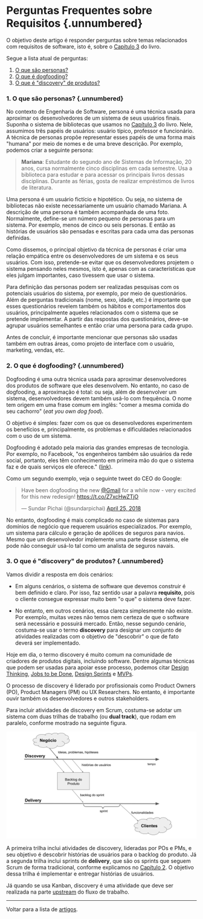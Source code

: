 # Perguntas Frequentes sobre Requisitos {.unnumbered}

O objetivo deste artigo é responder perguntas sobre temas relacionados 
com requisitos de software, isto é, sobre o 
[Capítulo 3](../cap3.html) do livro. 

Segue a lista atual de perguntas:

1. [O que são personas?](#o-que-s%C3%A3o-personas)
2. [O que é dogfooding?](#o-que-%C3%A9-dogfooding)
3. [O que é "discovery" de produtos?](#o-que-%C3%A9-discovery-de-produtos)

### 1. O que são personas? {.unnumbered}

No contexto de Engenharia de Software, persona é uma técnica usada para 
aproximar os desenvolvedores de um sistema de seus usuários finais. 
Suponha o sistema de bibliotecas que usamos no 
[Capítulo 3](../cap3.html#exemplo-sistema-de-controle-de-bibliotecas) do livro. 
Nele, assumimos três papéis de usuários: usuário típico, professor e 
funcionário. A técnica de personas propõe representar esses papéis 
de uma forma mais "humana" por meio de nomes e de uma breve descrição. 
Por exemplo, podemos criar a seguinte persona:

> **Mariana**: Estudante do segundo ano de Sistemas de Informação, 20 anos, cursa normalmente cinco disciplinas em cada semestre. Usa a biblioteca para estudar e para acessar os principais livros 
dessas disciplinas.  Durante as férias, gosta de realizar empréstimos de livros de literatura.

Uma persona é um usuário fictício e hipotético. Ou seja, no sistema 
de bibliotecas não existe necessariamente um usuário chamado Mariana.
A descrição de uma persona é também acompanhada de uma foto.
Normalmente, define-se um número pequeno de personas para um sistema. 
Por exemplo, menos de cinco ou seis personas. E então as histórias de 
usuários são pensadas e escritas para cada uma das personas definidas.

Como dissemos, o principal objetivo da técnica de personas é criar uma
relação empática entre os desenvolvedores de um sistema e os seus 
usuários. Com isso, pretende-se evitar que os desenvolvedores projetem
o sistema pensando neles mesmos, isto é, apenas com as características 
que eles julgam importantes, caso tivessem que usar o sistema. 

Para definição das personas podem ser realizadas pesquisas
com os potenciais usuários do sistema, por exemplo, por meio de questionários.
Além de perguntas tradicionais (nome, sexo, idade, etc.) é importante que esses
questionários revelem também os hábitos e comportamentos dos usuários,
principalmente aqueles relacionados com o sistema que se pretende
implementar. A partir das respostas dos questionários, deve-se agrupar 
usuários semelhantes e então criar uma persona para cada grupo.

Antes de concluir, é importante mencionar que personas são usadas
também em outras áreas, como projeto de interface
com o usuário, marketing, vendas, etc.


### 2. O que é dogfooding? {.unnumbered}

Dogfooding é uma outra técnica usada para aproximar desenvolvedores dos 
produtos de software que eles desenvolvem. No entanto, no caso de 
dogfooding, a aproximação é total: ou seja, além de desenvolver um sistema, 
desenvolvedores devem também usá-lo com frequência. O nome tem origem em uma 
frase comum em inglês: "comer a mesma comida do seu cachorro"  (*eat you own dog food*).

O objetivo é simples: fazer com os que os desenvolvedores experimentem os 
benefícios e, principalmente, os problemas e dificuldades relacionados com 
o uso de um sistema. 

Dogfooding é adotado pela maioria das grandes empresas de tecnologia. 
Por exemplo, no Facebook, "os engenheiros também são usuários da rede social, 
portanto, eles têm conhecimento em primeira mão do que o sistema faz e de 
quais serviços ele oferece." 
([link](https://research.fb.com/wp-content/uploads/2016/11/development-and-deployment-at-facebook.pdf)). 

Como um segundo exemplo, veja o seguinte tweet do CEO do Google:

<blockquote class="twitter-tweet"><p lang="en" dir="ltr">Have been dogfooding the new <a href="https://twitter.com/gmail?ref_src=twsrc%5Etfw">@Gmail</a> for a while now - very excited for this new redesign! <a href="https://t.co/Z7xcHwZTjO">https://t.co/Z7xcHwZTjO</a></p>&mdash; Sundar Pichai (@sundarpichai) <a href="https://twitter.com/sundarpichai/status/989236143613820928?ref_src=twsrc%5Etfw">April 25, 2018</a></blockquote> <script async src="https://platform.twitter.com/widgets.js" charset="utf-8"></script>


No entanto, dogfooding é mais complicado no caso de sistemas para domínios de 
negócio que requerem usuários especializados. Por exemplo, um 
sistema para cálculo e geração de apólices de seguros para navios. Mesmo que um 
desenvolvedor implemente uma parte desse sistema, ele pode não conseguir usá-lo 
tal como um analista de seguros navais.

### 3. O que é "discovery" de produtos? {.unnumbered}

Vamos dividir a resposta em dois cenários:

* Em alguns cenários, o sistema de software que devemos construir 
é bem definido e claro. Por isso, faz sentido usar a 
palavra **requisito**, pois o cliente consegue expressar muito bem
"o que" o sistema deve fazer.

* No entanto, em outros cenários, essa clareza simplesmente não existe. 
Por exemplo, muitas vezes não temos nem certeza de que o software será
necessário e possuirá mercado. Então, nesse segundo cenário, 
costuma-se usar o termo **discovery** para designar um conjunto de 
atividades realizadas com o objetivo de "descobrir" o que de fato 
deverá ser implementado. 

Hoje em dia, o termo discovery é muito comum na comunidade de criadores 
de produtos digitais, incluindo software. Dentre algumas técnicas 
que podem ser usadas para apoiar esse processo, podemos citar 
[Design Thinking](./design-thinking.html), 
[Jobs to be Done](./jobs-to-be-done.html),
[Design Sprints](./#construindo-o-primeiro-mvp) e 
[MVPs](../cap3.html#produto-m%C3%ADnimo-vi%C3%A1vel-mvp).

O processo de discovery é liderado por profissionais como Product 
Owners (PO), Product Managers (PM) ou UX Researchers. No entanto, 
é importante ouvir também os desenvolvedores e outros stakeholders.

Para incluir atividades de discovery em Scrum, costuma-se adotar um 
sistema com duas trilhas de trabalho (ou **dual track**), que rodam 
em paralelo, conforme mostrado na seguinte figura.

![Sistema de duas trilhas (dual track) com Scrum](./figs/discovery-dual-track.svg)

A primeira trilha inclui atividades de 
discovery, lideradas por POs e PMs, e seu objetivo é descobrir 
histórias de usuários para o backlog do produto.
Já a segunda trilha inclui sprints de **delivery**, que são os
sprints que seguem Scrum de forma tradicional, conforme explicamos
no [Capítulo 2](../cap2.html). O objetivo dessa trilha é implementar 
e entregar histórias de usuários. 

Já quando se usa Kanban, discovery é uma atividade que deve ser 
realizada na parte 
[upstream](./processos-faq.html#o-que-%C3%A9-upstream-e-downstream-kanban)
do fluxo de trabalho. 


* * * 

Voltar para a lista de [artigos](./artigos.html).
